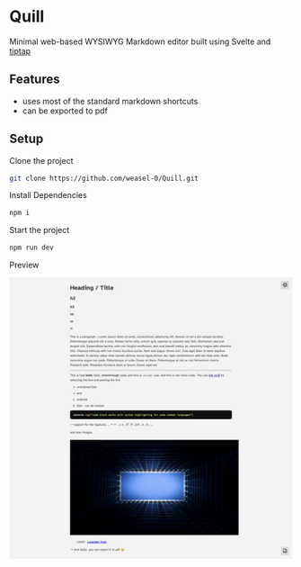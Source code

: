 # Quill

Minimal web-based WYSIWYG Markdown editor built using Svelte and [tiptap](https://tiptap.dev)

## Features

-   uses most of the standard markdown shortcuts
-   can be exported to pdf

## Setup

Clone the project

```sh
git clone https://github.com/weasel-0/Quill.git
```

Install Dependencies

```sh
npm i
```

Start the project

```sh
npm run dev
```

<summary>Preview</summary>

![project screenshot](preview.jpg)
